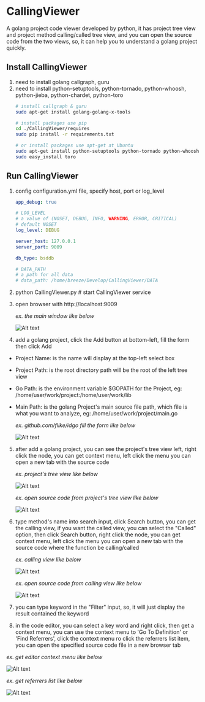 CallingViewer
=============
A golang project code viewer developed by python, it has project tree view and project method calling/called tree view, and you can open the source code from the two views, so, it can help you to understand a golang project quickly.

Install CallingViewer
---------------------
1. need to install golang callgraph, guru
2. need to install python-setuptools, python-tornado, python-whoosh, python-jieba, python-chardet, python-toro
   ```bash
   # install callgraph & guru
   sudo apt-get install golang-golang-x-tools

   # install packages use pip
   cd ./CallingViewer/requires
   sudo pip install -r requirements.txt

   # or install packages use apt-get at Ubuntu
   sudo apt-get install python-setuptools python-tornado python-whoosh python-chardet python-toro
   sudo easy_install toro
   ```

Run CallingViewer
-----------------
1. config configuration.yml file, specify host, port or log_level
   ```yaml
   app_debug: true

   # LOG_LEVEL
   # a value of (NOSET, DEBUG, INFO, WARNING, ERROR, CRITICAL)
   # default NOSET
   log_level: DEBUG

   server_host: 127.0.0.1
   server_port: 9009

   db_type: bsddb

   # DATA_PATH
   # a path for all data
   # data_path: /home/breeze/Develop/CallingViewer/DATA
   ```
2. python CallingViewer.py # start CallingViewer service
3. open browser with http://localhost:9009

   _ex. the main window like below_

   ![Alt text](/doc/main_window.png?raw=true "main_window")

4. add a golang project, click the Add button at bottom-left, fill the form then click Add
 * Project Name: is the name will display at the top-left select box
 * Project Path: is the root directory path will be the root of the left tree view
 * Go Path: is the environment variable $GOPATH for the Project, eg: /home/user/work/project:/home/user/work/lib
 * Main Path: is the golang Project's main source file path, which file is what you want to analyze, eg: /home/user/work/project/main.go

   _ex. github.com/flike/idgo fill the form like below_

   ![Alt text](/doc/add_project.png?raw=true "add_project")

5. after add a golang project, you can see the project's tree view left, right click the node, you can get context menu, left click the menu you can open a new tab with the source code

   _ex. project's tree view like below_

   ![Alt text](/doc/project_tree_view_with_context_menu.png?raw=true "project_tree_view_with_context_menu")

   _ex. open source code from project's tree view like below_

   ![Alt text](/doc/open_source_code_by_project_context_menu.png?raw=true "open_source_code_by_project_context_menu")

6. type method's name into search input, click Search button, you can get the calling view, if you want the called view, you can select the "Called" option, then click Search button, right click the node, you can get context menu, left click the menu you can open a new tab with the source code where the function be calling/called

   _ex. calling view like below_

   ![Alt text](/doc/calling_tree_view_with_context_menu.png?raw=true "calling_tree_view_with_context_menu")

   _ex. open source code from calling view like below_

   ![Alt text](/doc/open_source_code_by_tree_context_menu.png?raw=true "open_source_code_by_tree_context_menu")

7. you can type keyword in the "Filter" input, so, it will just display the result contained the keyword

8. in the code editor, you can select a key word and right click, then get a context menu, you can use the context menu to 'Go To Definition' or 'Find Referrers', click the context menu ro click the referrers list item, you can open the specified source code file in a new browser tab

  _ex. get editor context menu like below_

  ![Alt text](/doc/editor_context_menu.png?raw=true "editor_context_menu")

  _ex. get referrers list like below_

  ![Alt text](/doc/editor_referrers_list.png?raw=true "editor_referrers_list")
